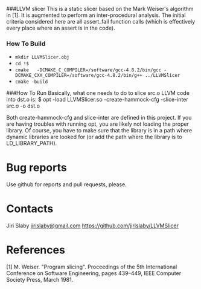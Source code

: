 ###LLVM slicer
This is a static slicer based on the Mark Weiser's algorithm in [1]. It is
augmented to perform an inter-procedural analysis. The initial criteria
considered here are all assert_fail function calls (which is effectively every
place where an assert is in the code).

### How To Build
  - `mkdir LLVMSlicer.obj`
  - `cd !$`
  - `cmake   -DCMAKE_C_COMPILER=/software/gcc-4.8.2/bin/gcc -DCMAKE_CXX_COMPILER=/software/gcc-4.8.2/bin/g++ ../LLVMSlicer`
  - `cmake -build`

###How To Run
Basically, what one needs to do to slice src.o LLVM code into dst.o is:
  $ opt -load LLVMSlicer.so -create-hammock-cfg -slice-inter src.o -o dst.o

Both create-hammock-cfg and slice-inter are defined in this project. If you are
having troubles with running opt, you are likely not loading the proper library.
Of course, you have to make sure that the library is in a path where dynamic
libraries are looked for (or add the path where the library is to
LD_LIBRARY_PATH).

Bug reports
===========
Use github for reports and pull requests, please.

Contacts
========
Jiri Slaby <jirislaby@gmail.com>
https://github.com/jirislaby/LLVMSlicer

References
==========
[1] M. Weiser. "Program slicing". Proceedings of the 5th International
Conference on Software Engineering, pages 439–449, IEEE Computer Society Press,
March 1981.

